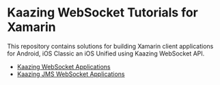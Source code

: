 # Kaazing WebSocket Tutorials for Xamarin

This repository contains solutions for building Xamarin client applications for Android, iOS Classic an iOS Unified using Kaazing WebSocket API.
- [Kaazing WebSocket Applications](ws)
- [Kaazing JMS WebSocket Applications](jms)
